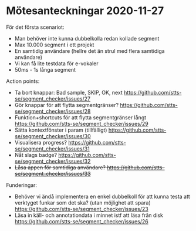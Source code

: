 # Mötesanteckningar 2020-11-27

För det första scenariot:
* Man behöver inte kunna dubbelkolla redan kollade segment
* Max 10.000 segment i ett projekt
* En samtidig användare (hellre det än strul med flera samtidiga användare)
* Vi kan få lite testdata för e-vokaler
* 50ms - 1s långa segment

Action points:
* Ta bort knappar: Bad sample, SKIP, OK, next https://github.com/stts-se/segment_checker/issues/27
* Gör knappar för att flytta segmentgränser? https://github.com/stts-se/segment_checker/issues/28
* Funktion+shortcuts för att flytta segmentgränser långt https://github.com/stts-se/segment_checker/issues/29
* Sätta kontextfönster i param (tillfälligt) https://github.com/stts-se/segment_checker/issues/30
* Visualisera progress? https://github.com/stts-se/segment_checker/issues/31
* Nåt slags badge? https://github.com/stts-se/segment_checker/issues/32
* ~~Låsa appen för samtidiga användare? https://github.com/stts-se/segment_checker/issues/33~~

Funderingar:
* Behöver vi ändå implementera en enkel dubbelkoll för att kunna testa att verktyget funkar som det ska? (utan möjlighet att spara) https://github.com/stts-se/segment_checker/issues/23
* Läsa in käll- och annotationdata i minnet istf att läsa från disk https://github.com/stts-se/segment_checker/issues/26
